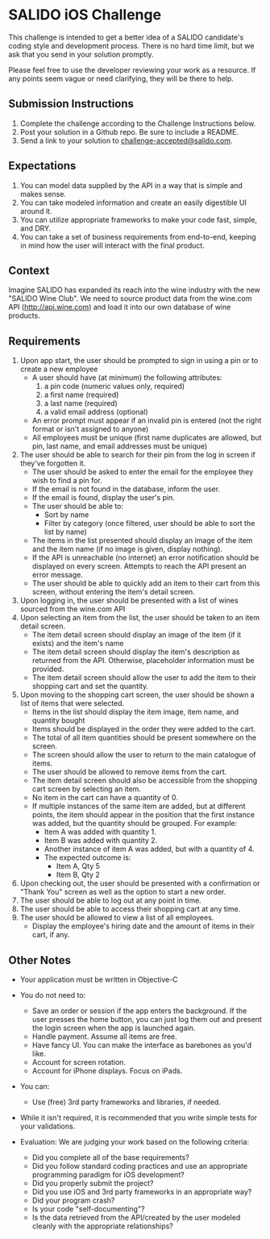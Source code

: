 # SALIDO iOS Challenge
This challenge is intended to get a better idea of a SALIDO candidate's coding style and development process. There is no hard time limit, but we ask that you send in your solution promptly.

Please feel free to use the developer reviewing your work as a resource. If any points seem vague or need clarifying, they will be there to help.

## Submission Instructions

1. Complete the challenge according to the Challenge Instructions below.
1. Post your solution in a Github repo. Be sure to include a README.
1. Send a link to your solution to challenge-accepted@salido.com.

## Expectations
1. You can model data supplied by the API in a way that is simple and makes sense.
2. You can take modeled information and create an easily digestible UI around it.
3. You can utilize appropriate frameworks to make your code fast, simple, and DRY.
4. You can take a set of business requirements from end-to-end, keeping in mind how the user will interact with the final product.

## Context
Imagine SALIDO has expanded its reach into the wine industry with the new "SALIDO Wine Club". We need to source product data from the wine.com API (http://api.wine.com) and load it into our own database of wine products.

## Requirements
1. Upon app start, the user should be prompted to sign in using a pin or to create a new employee
	- A user should have (at minimum) the following attributes:
		1. a pin code (numeric values only, required)
		2. a first name (required)
		3. a last name (required)
		4. a valid email address (optional)
	- An error prompt must appear if an invalid pin is entered (not the right format or isn't assigned to anyone)
	- All employees must be unique (first name duplicates are allowed, but pin, last name, and email addresses must be unique)
2. The user should be able to search for their pin from the log in screen if they've forgotten it.
	- The user should be asked to enter the email for the employee they wish to find a pin for.
	- If the email is not found in the database, inform the user.
	- If the email is found, display the user's pin.
	- The user should be able to:
		- Sort by name
		- Filter by category (once filtered, user should be able to sort the list by name)
	- The items in the list presented should display an image of the item and the item name (if no image is given, display nothing).
	- If the API is unreachable (no internet) an error notification should be displayed on every screen. Attempts to reach the API present an error message.
	- The user should be able to quickly add an item to their cart from this screen, without entering the item's detail screen.
3. Upon logging in, the user should be presented with a list of wines sourced from the wine.com API
4. Upon selecting an item from the list, the user should be taken to an item detail screen.
	- The item detail screen should display an image of the item (if it exists) and the item's name
	- The item detail screen should display the item's description as returned from the API. Otherwise, placeholder information must be provided.
	- The item detail screen should allow the user to add the item to their shopping cart and set the quantity.
5. Upon moving to the shopping cart screen, the user should be shown a list of items that were selected.
	- Items in the list should display the item image, item name, and quantity bought
	- Items should be displayed in the order they were added to the cart.
	- The total of all item quantities should be present somewhere on the screen.
	- The screen should allow the user to return to the main catalogue of items.
	- The user should be allowed to remove items from the cart.
	- The item detail screen should also be accessible from the shopping cart screen by selecting an item.
	- No item in the cart can have a quantity of 0.
	- If multiple instances of the same item are added, but at different points, the item should appear in the position that the first instance was added, but the quantity should be grouped. For example:
		- Item A was added with quantity 1.
		- Item B was added with quantity 2.
		- Another instance of item A was added, but with a quantity of 4.
		- The expected outcome is:
			- Item A, Qty 5
			- Item B, Qty 2
6. Upon checking out, the user should be presented with a confirmation or "Thank You" screen as well as the option to start a new order.
7. The user should be able to log out at any point in time.
8. The user should be able to access their shopping cart at any time.
9. The user should be allowed to view a list of all employees.
	- Display the employee's hiring date and the amount of items in their cart, if any.

## Other Notes
- Your application must be written in Objective-C
- You do not need to:
	- Save an order or session if the app enters the background. If the user presses the home button, you can just log them out and present the login screen when the app is launched again.
	- Handle payment. Assume all items are free.
	- Have fancy UI. You can make the interface as barebones as you'd like.
	- Account for screen rotation.
	- Account for iPhone displays. Focus on iPads.
- You can:
	- Use (free) 3rd party frameworks and libraries, if needed.

- While it isn't required, it is recommended that you write simple tests for your validations.

- Evaluation:
	We are judging your work based on the following criteria:
	- Did you complete all of the base requirements?
	- Did you follow standard coding practices and use an appropriate programming paradigm for iOS development?
	- Did you properly submit the project?
	- Did you use iOS and 3rd party frameworks in an appropriate way?
	- Did your program crash?
	- Is your code "self-documenting"?
	- Is the data retrieved from the API/created by the user modeled cleanly with the appropriate relationships?

